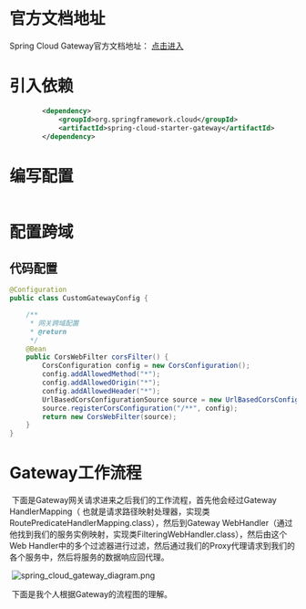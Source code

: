 # 官方文档地址

Spring Cloud Gateway官方文档地址： [点击进入](https://spring.io/projects/spring-cloud-gateway#learn)

# 引入依赖

```xml
        <dependency>
            <groupId>org.springframework.cloud</groupId>
            <artifactId>spring-cloud-starter-gateway</artifactId>
        </dependency>
```

# 编写配置

```

```



# 配置跨域

## 代码配置

```java
@Configuration
public class CustomGatewayConfig {

    /**
     * 网关跨域配置
     * @return
     */
    @Bean
    public CorsWebFilter corsFilter() {
        CorsConfiguration config = new CorsConfiguration();
        config.addAllowedMethod("*");
        config.addAllowedOrigin("*");
        config.addAllowedHeader("*");
        UrlBasedCorsConfigurationSource source = new UrlBasedCorsConfigurationSource(new PathPatternParser());
        source.registerCorsConfiguration("/**", config);
        return new CorsWebFilter(source);
    }
}
```



# Gateway工作流程

​			下面是Gateway网关请求进来之后我们的工作流程，首先他会经过Gateway HandlerMapping（ 也就是请求路径映射处理器，实现类RoutePredicateHandlerMapping.class），然后到Gateway WebHandler（通过他找到我们的服务实例映射，实现类FilteringWebHandler.class），然后由这个Web Handler中的多个过滤器进行过滤，然后通过我们的Proxy代理请求到我们的各个服务中，然后将服务的数据响应回代理。

​		![spring_cloud_gateway_diagram.png](https://i.loli.net/2020/01/09/6ADnpiHgsxrZPy7.png)

​			下面是我个人根据Gateway的流程图的理解。

​		





